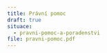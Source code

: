 ```yaml
---
title: Právní pomoc
draft: true
situace:
  - pravni-pomoc-a-poradenstvi
file: pravni-pomoc.pdf
---
```

